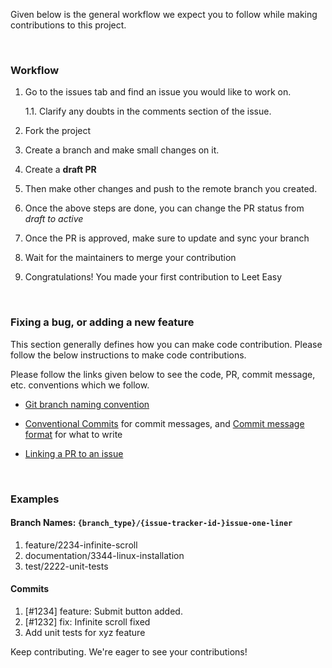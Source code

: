 Given below is the general workflow we expect you to follow while making contributions to this project.

<br>

### Workflow
1. Go to the issues tab and find an issue you would like to work on.

    1.1. Clarify any doubts in the comments section of the issue.

2. Fork the project

3. Create a branch and make small changes on it.

4. Create a **draft PR**

5. Then make other changes and push to the remote branch you created.


6. Once the above steps are done, you can change the PR status from *draft to active*


7. Once the PR is approved, make sure to update and sync your branch

8. Wait for the maintainers to merge your contribution

9. Congratulations! You made your first contribution to Leet Easy

<br>

### Fixing a bug, or adding a new feature

This section generally defines how you can make code contribution. Please follow the below instructions to make code contributions.

Please follow the links given below to see the code, PR, commit message, etc. conventions which we follow.

- [Git branch naming convention](BRANCH-NAMING.md)

- [Conventional Commits](https://www.conventionalcommits.org/) for commit messages, and [Commit message format](https://gist.github.com/digitaljhelms/3761873) for what to write

- [Linking a PR to an issue](https://docs.github.com/en/issues/tracking-your-work-with-issues/linking-a-pull-request-to-an-issue)

<br>

### Examples

#### Branch Names: `{branch_type}/{issue-tracker-id-}issue-one-liner`
1. feature/2234-infinite-scroll
2. documentation/3344-linux-installation
3. test/2222-unit-tests

#### Commits
1. [#1234] feature: Submit button added.
2. [#1232] fix: Infinite scroll fixed
3. Add unit tests for xyz feature

Keep contributing. We're eager to see your contributions!